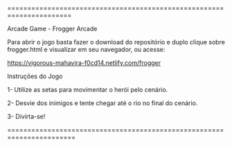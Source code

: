 ======================================================================

Arcade Game - Frogger Arcade

Para abrir o jogo basta fazer o download do repositório e duplo clique
sobre frogger.html e visualizar em seu navegador, ou acesse:

https://vigorous-mahavira-f0cd14.netlify.com/frogger

Instruções do Jogo

1- Utilize as setas para movimentar o herói pelo cenário.

2- Desvie dos inimigos e tente chegar até o rio no final do cenário.

3- Divirta-se!

=======================================================================
